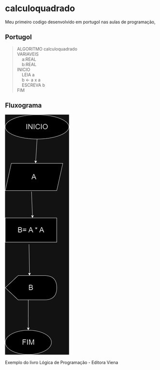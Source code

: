 # calculoquadrado 

Meu primeiro codigo desenvolvido em portugol nas aulas de programação, 

## Portugol
>ALGORITMO calculoquadrado \
>VARIAVEIS \
> &nbsp;&nbsp;&nbsp;&nbsp;a:REAL \
> &nbsp;&nbsp;&nbsp;&nbsp;b:REAL \
> INICIO \
> &nbsp;&nbsp;&nbsp;&nbsp;LEIA a \
> &nbsp;&nbsp;&nbsp;&nbsp;b ← a x a \
> &nbsp;&nbsp;&nbsp;&nbsp;ESCREVA  b \
> FIM

## Fluxograma
![alt text](https://github.com/databiteps/calculoquadrado/blob/main/NUMEROINTEIROQUADRADO.drawio.png?raw=true"Title")

Exemplo do livro Lógica de Programação - Editora Viena
